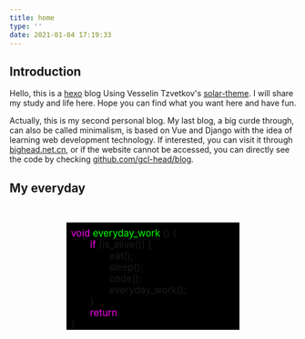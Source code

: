 ```yaml
---
title: home
type: ''
date: 2021-01-04 17:19:33
---
```

## Introduction

Hello, this is a [hexo](https://hexo.io/) blog Using Vesselin Tzvetkov's [solar-theme](https://github.com/tzvetkov75/solar-theme-hexo). I will share my study and life here. Hope you can find what you want here and have fun.

Actually, this is my second personal blog. My last blog, a big curde through, can also be called minimalism, is based on Vue and Django with the idea of learning web development technology. If interested, you can visit it through [bighead.net.cn](https://bighead.net.cn/), or if the website cannot be accessed, you can directly see the code by checking [github.com/gcl-head/blog](https://github.com/gcl-head/blog).

## My everyday
<div style="background: black;padding: 9px 8px 0px 8px; width: 30vw;
margin: 3rem auto 0;">
    <div style="font-size: larger;">
        <span style="color: #f501ef; ">void</span><span style="color: #00ff06; "> everyday_work</span> () {
        <div style="margin-left: 2em;">
            <span style="color: #f501ef; ">if</span> (is_alive()) {
              <div style="margin-left: 2em;">
                eat();<br/>
                sleep();<br/>
                code();<br/>
                everyday_work();
              </div>
            }<br/>
            <span id="lastLine">
                <span style="color: #f501ef;">return</span>;
            </span>
        </div>
        }
    </div>
</div>

<style>
    #lastLine{
        position: relative;
    }
     
    #lastLine:after {
        position: absolute;
        content: '';
        display: inline-block;
        width: 9px;
        height: 18px;
        top: 50%;
        transform: translateY(-50%);
        animation: blink 1.2s infinite steps(1, start);
    }
     
    @keyframes blink {
        0%, 100% {
            background-color: white;
        }
        50% {
            background-color: transparent;
        } 
    }
</style>